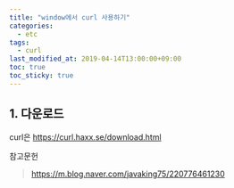 ```yaml
---
title: "window에서 curl 사용하기"
categories:
  - etc
tags:
  - curl  
last_modified_at: 2019-04-14T13:00:00+09:00
toc: true
toc_sticky: true
---
```



## 1. 다운로드
curl은 https://curl.haxx.se/download.html

참고문헌
> https://m.blog.naver.com/javaking75/220776461230
